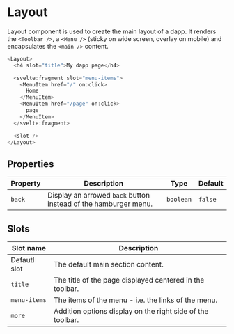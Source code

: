 # Layout

Layout component is used to create the main layout of a dapp. It renders the `<Toolbar />`, a `<Menu />` (sticky on wide screen, overlay on mobile) and encapsulates the `<main />` content.

```javascript
<Layout>
  <h4 slot="title">My dapp page</h4>

  <svelte:fragment slot="menu-items">
    <MenuItem href="/" on:click>
      Home
    </MenuItem>
    <MenuItem href="/page" on:click>
      page
    </MenuItem>
  </svelte:fragment>

  <slot />
</Layout>
```

## Properties

| Property | Description                                                     | Type      | Default |
|----------|-----------------------------------------------------------------|-----------|---------|
| `back`   | Display an arrowed `back` button instead of the hamburger menu. | `boolean` | `false` |

## Slots

| Slot name    | Description                                                                                                       |
|--------------|-------------------------------------------------------------------------------------------------------------------|
| Defautl slot | The default main section content.                                                                                 |
| `title`      | The title of the page displayed centered in the toolbar.                                                          |
| `menu-items` | The items of the menu - i.e. the links of the menu.                                                               |
| `more`       | Addition options display on the right side of the toolbar.                                                        |
